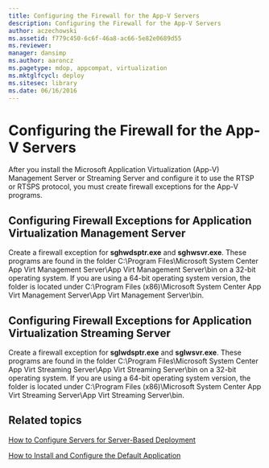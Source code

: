 ```yaml
---
title: Configuring the Firewall for the App-V Servers
description: Configuring the Firewall for the App-V Servers
author: aczechowski
ms.assetid: f779c450-6c6f-46a8-ac66-5e82e0689d55
ms.reviewer: 
manager: dansimp
ms.author: aaroncz
ms.pagetype: mdop, appcompat, virtualization
ms.mktglfcycl: deploy
ms.sitesec: library
ms.date: 06/16/2016
---
```



# Configuring the Firewall for the App-V Servers


After you install the Microsoft Application Virtualization (App-V) Management Server or Streaming Server and configure it to use the RTSP or RTSPS protocol, you must create firewall exceptions for the App-V programs.

## Configuring Firewall Exceptions for Application Virtualization Management Server


Create a firewall exception for **sghwdsptr.exe** and **sghwsvr.exe**. These programs are found in the folder C:\\Program Files\\Microsoft System Center App Virt Management Server\\App Virt Management Server\\bin on a 32-bit operating system. If you are using a 64-bit operating system version, the folder is located under C:\\Program Files (x86)\\Microsoft System Center App Virt Management Server\\App Virt Management Server\\bin.

## Configuring Firewall Exceptions for Application Virtualization Streaming Server


Create a firewall exception for **sglwdsptr.exe** and **sglwsvr.exe**. These programs are found in the folder C:\\Program Files\\Microsoft System Center App Virt Streaming Server\\App Virt Streaming Server\\bin on a 32-bit operating system. If you are using a 64-bit operating system version, the folder is located under C:\\Program Files (x86)\\Microsoft System Center App Virt Streaming Server\\App Virt Streaming Server\\bin.

## Related topics


[How to Configure Servers for Server-Based Deployment](how-to-configure-servers-for-server-based-deployment.md)

[How to Install and Configure the Default Application](how-to-install-and-configure-the-default-application.md)

 

 





